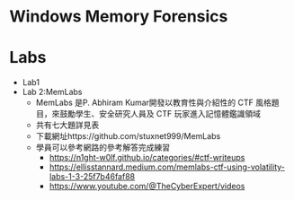 # Windows Memory Forensics


# Labs
- Lab1
- Lab 2:MemLabs
  - MemLabs 是P. Abhiram Kumar開發以教育性與介紹性的 CTF 風格題目，來鼓勵學生、安全研究人員及 CTF 玩家進入記憶體鑑識領域
  - 共有七大題詳見表
  - 下載網址https://github.com/stuxnet999/MemLabs
  - 學員可以參考網路的參考解答完成練習
    - https://n1ght-w0lf.github.io/categories/#ctf-writeups
    - https://ellisstannard.medium.com/memlabs-ctf-using-volatility-labs-1-3-25f7b46faf88
    - https://www.youtube.com/@TheCyberExpert/videos

